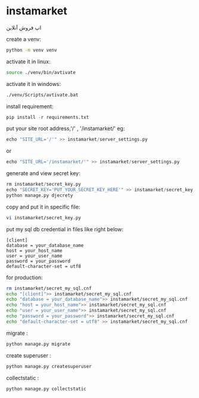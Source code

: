 # instamarket
اپ فروش آنلاین


create a venv:
```bash
python -m venv venv
```
activate it in linux:
```bash
source ./venv/bin/avtivate
```
activate it in windows:
```bash
./venv/Scripts/avtivate.bat
```
install requirement:
```python
pip install -r requirements.txt
```

put your site root address,'/' , '/instamarket/' eg:
```python
echo "SITE_URL='/'" >> instamarket/server_settings.py
```
or

```python
echo "SITE_URL='/instamarket/'" >> instamarket/server_settings.py
```
generate and view secret key:
```python
rm instamarket/secret_key.py
echo "SECRET_KEY='PUT_YOUR_SECRET_KEY_HERE'" >> instamarket/secret_key.py
python manage.py djecrety
```
copy and put it in specific file:
```bash
vi instamarket/secret_key.py
```


put my sql db credential in files like right below:

```
[client]
database = your_database_name
host = your_host_name
user = your_user_name
password = your_password
default-character-set = utf8
```
for production:
```bash
rm instamarket/secret_my_sql.cnf
echo "[client]">> instamarket/secret_my_sql.cnf
echo "database = your_database_name">> instamarket/secret_my_sql.cnf
echo "host = your_host_name">> instamarket/secret_my_sql.cnf
echo "user = your_user_name">> instamarket/secret_my_sql.cnf
echo "password = your_password">> instamarket/secret_my_sql.cnf
echo "default-character-set = utf8" >> instamarket/secret_my_sql.cnf
```



migrate : 
```python
python manage.py migrate
```

create superuser : 
```python
python manage.py createsuperuser
```

collectstatic : 
```python
python manage.py collectstatic
```
